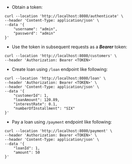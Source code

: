 * Obtain a token:

```
curl --location 'http://localhost:8080/authenticate' \
--header 'Content-Type: application/json' \
--data '{
    "username": "admin",
    "password": "admin"
}'
```
* Use the token in subsequent requests as a _**Bearer**_ token:

```
curl --location 'http://localhost:8080/customers' \
--header 'Authorization: Bearer <TOKEN>'
```


* Create loan using `/loan` endpoint like following:

```
curl --location 'http://localhost:8080/loan' \
--header 'Authorization: Bearer <TOKEN>' \
--header 'Content-Type: application/json' \
--data '{
    "customerId": 1,
    "loanAmount": 120.89,
    "interestRate": 0.1,
    "numberOfInstallment": "SIX"
}'
```

* Pay a loan using `/payment` endpoint like following:

```
curl --location 'http://localhost:8080/payment' \
--header 'Authorization: Bearer <TOKEN>' \
--header 'Content-Type: application/json' \
--data '{
    "loanId": 1,
    "amount": 50
}'
```
